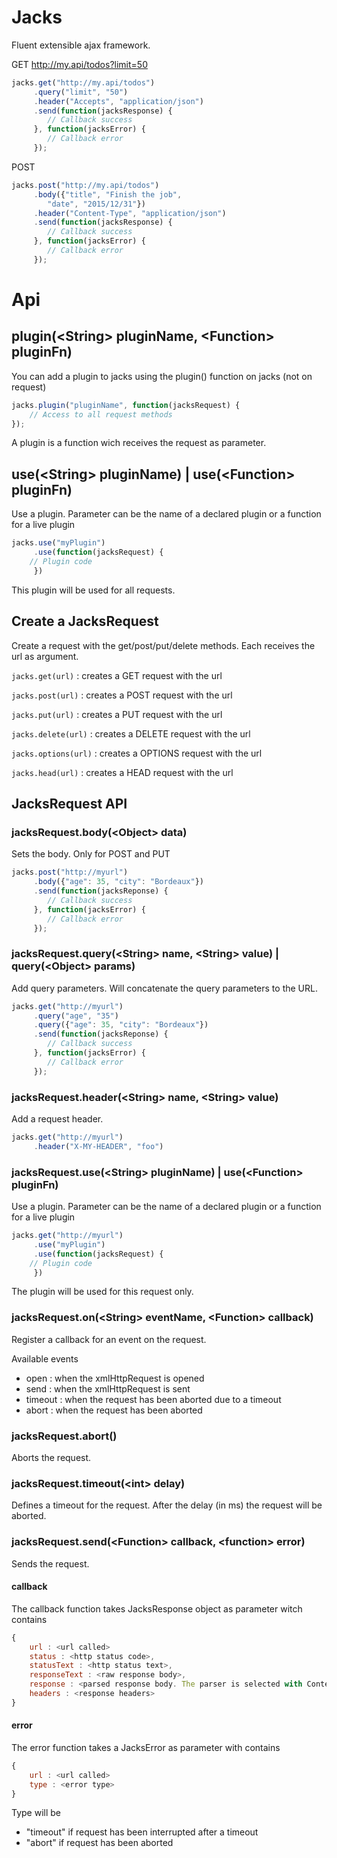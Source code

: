 # Jacks
Fluent extensible ajax framework.

GET http://my.api/todos?limit=50
```Javascript
jacks.get("http://my.api/todos")
     .query("limit", "50")
     .header("Accepts", "application/json")
     .send(function(jacksResponse) {
     	// Callback success
     }, function(jacksError) {
     	// Callback error
     });
```

POST 
```Javascript
jacks.post("http://my.api/todos")
     .body({"title", "Finish the job", 
	    "date", "2015/12/31"})
     .header("Content-Type", "application/json")
     .send(function(jacksResponse) {
     	// Callback success
     }, function(jacksError) {
     	// Callback error
     });
```

# Api
## plugin(&lt;String&gt; pluginName, &lt;Function&gt; pluginFn)
You can add a plugin to jacks using the plugin() function on jacks (not on request)
```javascript
jacks.plugin("pluginName", function(jacksRequest) {
	// Access to all request methods
});
```
A plugin is a function wich receives the request as parameter.

## use(&lt;String&gt; pluginName) | use(&lt;Function&gt; pluginFn)
Use a plugin. Parameter can be the name of a declared plugin or a function for a live plugin
```Javascript
jacks.use("myPlugin")
     .use(function(jacksRequest) {
	// Plugin code
     })
```
This plugin will be used for all requests.

## Create a JacksRequest
Create a request with the get/post/put/delete methods. Each receives the url as argument.

```jacks.get(url)``` : creates a GET request with the url

```jacks.post(url)``` : creates a POST request with the url

```jacks.put(url)``` : creates a PUT request with the url

```jacks.delete(url)``` : creates a DELETE request with the url

```jacks.options(url)``` : creates a OPTIONS request with the url

```jacks.head(url)``` : creates a HEAD request with the url

## JacksRequest API
### jacksRequest.body(&lt;Object&gt; data)
Sets the body. Only for POST and PUT
```Javascript
jacks.post("http://myurl")
     .body({"age": 35, "city": "Bordeaux"})
     .send(function(jacksReponse) {
     	// Callback success
     }, function(jacksError) {
     	// Callback error
     });
```

### jacksRequest.query(&lt;String&gt; name, &lt;String&gt; value) | query(&lt;Object&gt; params)
Add query parameters. Will concatenate the query parameters to the URL.
```Javascript
jacks.get("http://myurl")
     .query("age", "35")
     .query({"age": 35, "city": "Bordeaux"})
     .send(function(jacksReponse) {
     	// Callback success
     }, function(jacksError) {
     	// Callback error
     });
```

### jacksRequest.header(&lt;String&gt; name, &lt;String&gt; value)
Add a request header.
```Javascript
jacks.get("http://myurl")
     .header("X-MY-HEADER", "foo")
```

### jacksRequest.use(&lt;String&gt; pluginName) | use(&lt;Function&gt; pluginFn)
Use a plugin. Parameter can be the name of a declared plugin or a function for a live plugin
```Javascript
jacks.get("http://myurl")
     .use("myPlugin")
     .use(function(jacksRequest) {
	// Plugin code
     })
```
The plugin will be used for this request only.

### jacksRequest.on(&lt;String&gt; eventName, &lt;Function&gt; callback)
Register a callback for an event on the request.

Available events
* open : when the xmlHttpRequest is opened
* send : when the xmlHttpRequest is sent
* timeout : when the request has been aborted due to a timeout
* abort : when the request has been aborted

### jacksRequest.abort()
Aborts the request.

### jacksRequest.timeout(&lt;int&gt; delay)
Defines a timeout for the request. After the delay (in ms) the request will be aborted.

### jacksRequest.send(&lt;Function&gt; callback, &lt;function&gt; error)
Sends the request.

#### callback
The callback function takes JacksResponse object as parameter witch contains
```Javascript
{
	url : <url called>
	status : <http status code>,
	statusText : <http status text>,
	responseText : <raw response body>,
	response : <parsed response body. The parser is selected with Content-Type header. If no parser is found, will contain the raw response body>
	headers : <response headers>
}
```

#### error
The error function takes a JacksError as parameter with contains
```Javascript
{
	url : <url called>
	type : <error type>
}
```
Type will be 
 - "timeout" if request has been interrupted after a timeout
 - "abort" if request has been aborted
